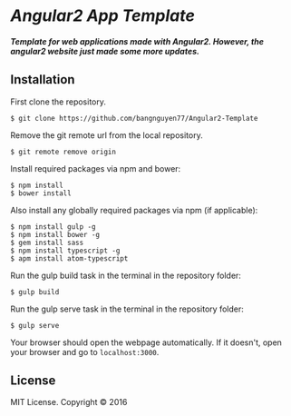 # _Angular2 App Template_

##### Template for web applications made with Angular2. However, the angular2 website just made some more updates.


Installation
------------

First clone the repository.  
```
$ git clone https://github.com/bangnguyen77/Angular2-Template
```

Remove the git remote url from the local repository.  
```
$ git remote remove origin
```

Install required packages via npm and bower:
```
$ npm install
$ bower install
```

Also install any globally required packages via npm (if applicable):
```
$ npm install gulp -g
$ npm install bower -g
$ gem install sass
$ npm install typescript -g
$ apm install atom-typescript
```

Run the gulp build task in the terminal in the repository folder:
```
$ gulp build
```

Run the gulp serve task in the terminal in the repository folder:
```
$ gulp serve
```

Your browser should open the webpage automatically. If it doesn't, open your browser and go to `localhost:3000`.

License
-------

MIT License. Copyright &copy; 2016
